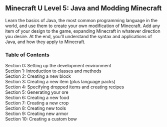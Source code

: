 ## Minecraft U Level 5: Java and Modding Minecraft

Learn the basics of Java, the most common programming language in the world, and use them to create your own modification of Minecraft. Add any item of your design to the game, expanding Minecraft in whatever direction you desire. At the end, you’ll understand the syntax and applications of Java, and how they apply to Minecraft.

### Table of Contents

Section 0: Setting up the development environment  
Section 1: Introduction to classes and methods  
Section 2: Creating a new block  
Section 3: Creating a new item (plus language packs)  
Section 4: Specifying dropped items and creating recipes  
Section 5: Generating your ore  
Section 6: Creating a new food  
Section 7: Creating a new crop  
Section 8: Creating new tools  
Section 9: Creating new armor  
Section 10: Creating a custom bow  
